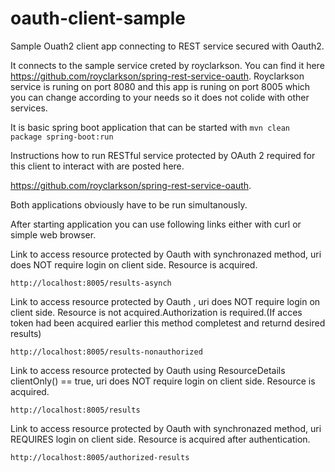 # oauth-client-sample
Sample Ouath2 client app connecting to REST service secured with Oauth2.


It connects to the sample service creted by royclarkson. You can find it here https://github.com/royclarkson/spring-rest-service-oauth.
Royclarkson service is runing on port 8080 and this app is runing on port 8005 which you can change according to your needs so it does not colide with other services.


It is basic spring boot application that can be started with 
`mvn clean package spring-boot:run`

Instructions how to run RESTful service  protected by OAuth 2 required for this client to interact with are posted here.

https://github.com/royclarkson/spring-rest-service-oauth.



Both applications obviously have to be run simultanously. 

After starting application you can use following links either with curl or simple web browser.
  
Link to access resource protected by Oauth with synchronazed method, uri does NOT require login on client side.
Resource is acquired.

`http://localhost:8005/results-asynch`





Link to access resource protected by Oauth , uri does NOT require login on client side.
Resource is not acquired.Authorization is required.(If acces token had been acquired earlier this method completest and returnd desired results)

`http://localhost:8005/results-nonauthorized`






Link to access resource protected by Oauth using ResourceDetails clientOnly() == true, uri does NOT require login on client side.
Resource is acquired.

`http://localhost:8005/results`






Link to access resource protected by Oauth with synchronazed method, uri  REQUIRES login on client side.
Resource is acquired after authentication.

`http://localhost:8005/authorized-results`




